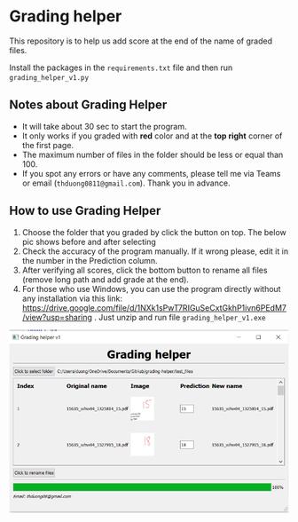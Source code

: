 # Grading helper

This repository is to help us add score at the end of the name of graded files.

Install the packages in the `requirements.txt` file and then run `grading_helper_v1.py`

## Notes about Grading Helper
-	It will take about 30 sec to start the program.
-	It only works if you graded with **red** color and at the **top right** corner of the first page.
-	The maximum number of files in the folder should be less or equal than 100.
-	If you spot any errors or have any comments, please tell me via Teams or 
     email (`thduong0811@gmail.com`). Thank you in advance. 

## How to use Grading Helper
1.	Choose the folder that you graded by click the button on top. The below pic shows before and after selecting
2.	Check the accuracy of the program manually. If it wrong please, edit it in the number in the Prediction column. 
3.	After verifying all scores, click the bottom button to rename all files (remove long path and add grade at the end). 
4.	For those who use Windows, you can use the program directly without any installation via this link: https://drive.google.com/file/d/1NXk1sPwT7RIGuSeCxtGkhP1ivn6PEdM7/view?usp=sharing . Just unzip and run file `grading_helper_v1.exe`



![figs\demo.PNG](https://github.com/duonghung86/grading-helper/blob/main/figs/demo.PNG)
